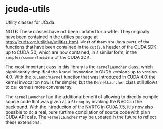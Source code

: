 # jcuda-utils

Utility classes for JCuda.

NOTE: These classes have not been updated for a while. They originally have 
been contained in the utlities package at 
http://jcuda.org/utilities/utilities.html.
Most of them are Java ports of the functions that have been contained in the 
`cutil.h` header of the CUDA SDK up to CUDA 5.0, which are now contained, in 
a similar form, in the `samples/common` headers of the CUDA SDK. 

The most important class in this library is the `KernelLauncher` class, which 
significantly simplified the kernel invocation in CUDA versions up to version 
4.0. With the `cuLaunchKernel` function that was introduced in CUDA 4.0, the 
kernel invocation now is far simpler, but the `KernelLauncher` class still 
allows to call kernels more conveniently. 

The `KernelLauncher` had the additional benefit of allowing to directly 
compile source code that was given as a `String` by invoking the NVCC in the 
backround. With the introduction of the 
[NVRTC](http://docs.nvidia.com/cuda/nvrtc/index.html) in CUDA 7.5, it is 
now also possible to do a real, pure runtime compilation of source code 
with plain CUDA API calls. The `KernelLauncher` may be updated in the 
future to reflect these extensions. 

